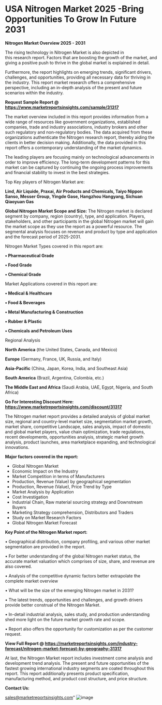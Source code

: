  # USA Nitrogen Market 2025 -Bring Opportunities To Grow In Future 2031

<Strong> Nitrogen Market Overview 2025 - 2031</strong>

The rising technology in Nitrogen Market is also depicted in this research report. Factors that are boosting the growth of the market, and giving a positive push to thrive in the global market is explained in detail.

Furthermore, the report highlights on emerging trends, significant drivers, challenges, and opportunities, providing all necessary data for thriving in the industry. This report market research offers a comprehensive perspective, including an in-depth analysis of the present and future scenarios within the industry.

<strong>Request Sample Report @ <a href=https://www.marketreportsinsights.com/sample/31317>https://www.marketreportsinsights.com/sample/31317</a></strong>

The market overview included in this report provides information from a wide range of resources like government organizations, established companies, trade and industry associations, industry brokers and other such regulatory and non-regulatory bodies. The data acquired from these organizations authenticate the Nitrogen research report, thereby aiding the clients in better decision making. Additionally, the data provided in this report offers a contemporary understanding of the market dynamics.

The leading players are focusing mainly on technological advancements in order to improve efficiency. The long-term development patterns for this market can be captured by continuing the ongoing process improvements and financial stability to invest in the best strategies.

Top Key players of Nitrogen Market are:

<strong>Lind, Air Liquide, Praxai, Air Products and Chemicals, Taiyo Nippon Sanso, Messer Group, Yingde Gase, Hangzhou Hangyang, Sichuan Qiaoyuan Gas</strong>

<strong><b>Global Nitrogen Market Scope and Size:</b></strong>
The Nitrogen market is declared segment by company, region (country), type, and application. Players, stakeholders, and other participants in the global Nitrogen market will gain the market scope as they use the report as a powerful resource. The segmental analysis focuses on revenue and product by type and application and the forecast period of 2025-2031.

Nitrogen Market Types covered in this report are:

<strong>• Pharmaceutical Grade

• Food Grade

• Chemical Grade</strong>

Market Applications covered in this report are:

<strong>• Medical & Healthcare

• Food & Beverages

• Metal Manufacturing & Construction

• Rubber & Plastic

• Chemicals and Petroleum Uses</strong> 

Regional Analysis

<strong>North America</strong> (the United States, Canada, and Mexico)

<strong>Europe</strong> (Germany, France, UK, Russia, and Italy)

<strong>Asia-Pacific</strong> (China, Japan, Korea, India, and Southeast Asia)

<strong>South America</strong> (Brazil, Argentina, Colombia, etc.)

<strong>The Middle East and Africa</strong> (Saudi Arabia, UAE, Egypt, Nigeria, and South Africa)

<strong>Go For Interesting Discount Here: <a href=https://www.marketreportsinsights.com/discount/31317>https://www.marketreportsinsights.com/discount/31317</a></strong>

The Nitrogen market report provides a detailed analysis of global market size, regional and country-level market size, segmentation market growth, market share, competitive Landscape, sales analysis, impact of domestic and global market players, value chain optimization, trade regulations, recent developments, opportunities analysis, strategic market growth analysis, product launches, area marketplace expanding, and technological innovations.

<strong><b>Major factors covered in the report:</b></strong>
<ul>
  <li>Global Nitrogen Market </li>
  <li>Economic Impact on the Industry</li>
  <li>Market Competition in terms of Manufacturers</li>
  <li>Production, Revenue (Value) by geographical segmentation</li>
  <li>Production, Revenue (Value), Price Trend by Type</li>
  <li>Market Analysis by Application</li>
  <li>Cost Investigation</li>
  <li>Industrial Chain, Raw material sourcing strategy and Downstream Buyers</li>
  <li>Marketing Strategy comprehension, Distributors and Traders</li>
  <li>Study on Market Research Factors</li>
  <li>Global Nitrogen Market Forecast</li>
</ul>

<strong><b>Key Point of the Nitrogen Market report:</b></strong>

• Geographical distribution, company profiling, and various other market segmentation are provided in the report.

• For better understanding of the global Nitrogen market status, the accurate market valuation which comprises of size, share, and revenue are also covered.

• Analysis of the competitive dynamic factors better extrapolate the complete market overview

• What will be the size of the emerging Nitrogen market in 2031?

• The latest trends, opportunities and challenges, and growth drivers provide better construal of the Nitrogen Market.

• In-detail industrial analysis, sales study, and production understanding shed more light on the future market growth rate and scope.

• Report also offers the opportunity for customization as per the customer request.

<strong><b>View Full Report @ <a href=https://marketreportsinsights.com/industry-forecast/nitrogen-market-forecast-by-geography-31317>https://marketreportsinsights.com/industry-forecast/nitrogen-market-forecast-by-geography-31317</a></b></strong>


At last, the Nitrogen Market report includes investment come analysis and development trend analysis. The present and future opportunities of the fastest growing international industry segments are coated throughout this report. This report additionally presents product specification, manufacturing method, and product cost structure, and price structure.

<strong>Contact Us:</strong>

sales@marketreportsinsights.com"
![image](https://github.com/user-attachments/assets/b97318dc-8013-4fbe-ab12-eb256ccaefc0)
